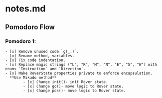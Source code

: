 # notes.md

## Pomodoro Flow

### Pomodoro 1:
    - [x] Remove unused code `g(_:)`.
    - [x] Rename method, variables.
    - [x] Fix code indentation.
    - [x] Replace magic strings ("L", "R", "M", "N", "E", "S", "W") with enums `Instruction` and `Direction`.
    - [x] Make RoverState properties private to enforce encapsulation.
      **Use Mikado method**
            - [x] Change init()- init Rover state.
            - [x] Change go()- move logic to Rover state.
            - [x] Change pos()- move logic to Rover state.
    

